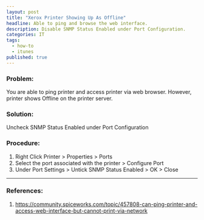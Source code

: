 ```yaml
---
layout: post
title: "Xerox Printer Showing Up As Offline"
headline: Able to ping and browse the web interface.
description: Disable SNMP Status Enabled under Port Configuration.
categories: IT
tags: 
  - how-to
  - itunes
published: true
---
```


### Problem: 
You are able to ping printer and access printer via web browser. However, printer shows Offline on the printer server.

### Solution: 
Uncheck SNMP Status Enabled under Port Configuration

### Procedure:
1. Right Click Printer > Properties > Ports
2. Select the port associated with the printer  > Configure Port
3. Under Port Settings > Untick SNMP Status Enabled > OK > Close


----------

### References:

1. https://community.spiceworks.com/topic/457808-can-ping-printer-and-access-web-interface-but-cannot-print-via-network
